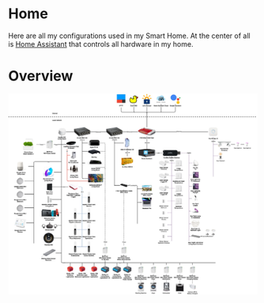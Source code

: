 # Home

Here are all my configurations used in my Smart Home. At the center of all is [Home Assistant](https://home-assistant.io/) that controls all hardware in my home.

# Overview
[![Smart Home Overview](smart-home-overview.jpg)](https://www.draw.io/#Uhttps://aerobless.github.io/SmartHome/smart-home.drawio)